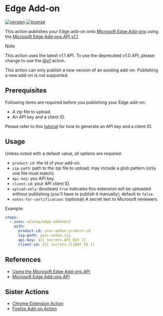 # Edge Add-on

[![version](https://img.shields.io/github/v/release/wdzeng/edge-addon)](https://github.com/wdzeng/edge-addon/releases/latest)
[![license](https://img.shields.io/github/license/wdzeng/edge-addon?color=red)](https://github.com/wdzeng/edge-addon/blob/main/LICENSE)

This action publishes your Edge add-on onto [Microsoft Edge Add-ons](https://microsoftedge.microsoft.com/addons/Microsoft-Edge-Extensions-Home)
using the [Microsoft Edge Add-ons API v1.1](https://docs.microsoft.com/en-us/microsoft-edge/extensions-chromium/publish/api/using-addons-api).

> [!NOTE]  
> This action uses the latest v1.1 API. To use the deprecated v1.0 API, please change to use the
> [@v1](https://github.com/wdzeng/edge-addon/tree/src-v1) action.

This action can only publish a new version of an existing add-on. Publishing a new add-on is not
supported.

## Prerequisites

Following items are required before you publishing your Edge add-on:

- A zip file to upload.
- An API key and a client ID.

Please refer to this [tutorial](https://docs.microsoft.com/en-us/microsoft-edge/extensions-chromium/publish/api/using-addons-api#before-you-begin)
for how to generate an API key and a client ID.

## Usage

Unless noted with a default value, all options are required.

- `product-id`: the id of your add-on.
- `zip-path`: path to the zip file to upload; may include a glob pattern (only one file must match).
- `api-key`: you API key.
- `client-id`: your API client ID.
- `upload-only`: (boolean) `true` indicates this extension will be uploaded without publishing
  (you'll have to publish it manually); default to `false`.
- `notes-for-certification`: (optional) A secret text to Microsoft reviewers.

Example:

```yaml
steps:
  - uses: wdzeng/edge-addon@v2
    with:
      product-id: your-addon-product-id
      zip-path: your-addon.zip
      api-key: ${{ secrets.API_KEY }}
      client-id: ${{ secrets.CLIENT_ID }}
```

## References

- [Using the Microsoft Edge Add-ons API](https://docs.microsoft.com/en-us/microsoft-edge/extensions-chromium/publish/api/using-addons-api)
- [Microsoft Edge Add-ons API](https://docs.microsoft.com/en-us/microsoft-edge/extensions-chromium/publish/api/using-addons-api)

## Sister Actions

- [Chrome Extension Action](https://github.com/wdzeng/chrome-extension)
- [Firefox Add-on Action](https://github.com/wdzeng/firefox-addon)
